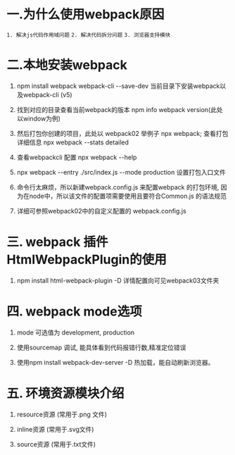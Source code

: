 # 一.为什么使用webpack原因
`1. 解决js代码作用域问题`
`2. 解决代码拆分问题`
`3. 浏览器支持模块`

# 二.本地安装webpack

1.  npm install webpack webpack-cli --save-dev  当前目录下安装webpack以及webpack-cli (v5)

2. 找到对应的目录查看当前webpack的版本 npm info webpack version(此处以window为例)

3. 然后打包你创建的项目，此处以 webpack02 举例子  npx webpack; 查看打包详细信息  npx webpack --stats detailed

4. 查看webpackcli  配置 npx webpack --help

5. npx webpack --entry ./src/index.js --mode production 设置打包入口文件

6. 命令行太麻烦，所以新建webpack.config.js 来配置webpack 的打包环境, 因为在node中，所以该文件的配置项需要使用且要符合Common.js
   的语法规范
7. 详细可参照webpack02中的自定义配置的 webpack.config.js

# 三. webpack 插件 HtmlWebpackPlugin的使用
1. npm install html-webpack-plugin -D 详情配置向可见webpack03文件夹 


# 四. webpack mode选项
1. mode 可选值为 development, production

2. 使用sourcemap 调试, 能具体看到代码报错行数,精准定位错误

3. 使用npm install webpack-dev-server -D 热加载，能自动刷新浏览器。

# 五. 环境资源模块介绍

1. resource资源 (常用于.png 文件)

2. inline资源 (常用于.svg文件)

3. source资源 (常用于.txt文件)
